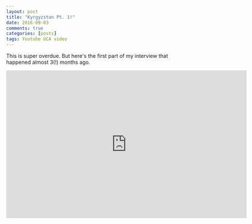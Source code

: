 ```yaml
---
layout: post
title: "Kyrgyzstan Pt. 1!"
date: 2016-09-03
comments: true
categories: [posts]
tags: Youtube UCA video
---
```


This is super overdue. But here's the first part of my interview that happened almost 3(!) months ago.

<iframe width="650" height="400" src="https://www.youtube.com/embed/FHFQhR6y710" frameborder="0" allowfullscreen></iframe>
